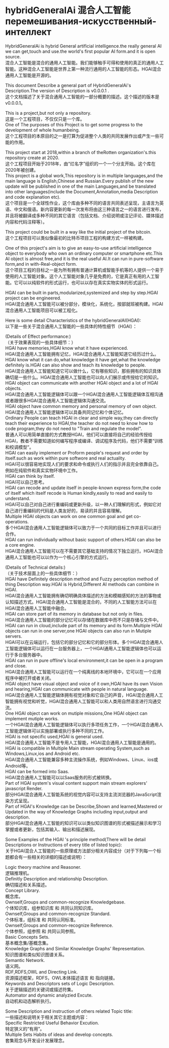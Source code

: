 # hybridGeneralAi 混合人工智能 перемешивания-искусственный-интеллект  
HybridGeneralAi is hybrid General artificial intelligence.the really general AI we can get,touch and use.the world's first popular AI form.and it is open source.  
混合人工智能是混合的通用人工智能。我们能够触手可得和使用的真正的通用人工智能。这种混合人工智能是世界上第一种流行通用的人工智能的形态。HGAI混合通用人工智能是开源的。  

This document Describe a general part of HybridGeneralAi's Description.The version of Description is v0.0.0.1 .  
这个文档描述了关于混合通用人工智能的一部分概要的描述。这个描述的版本是v0.0.0.1。  

This is a project,but not only a repository.  
这是一个工程项目，不仅仅只是一个库。  
One of The purposes of this Project is to get some progress to the development of whole humanbeing.  
这个工程项目的本原目的之一是打算为促进整个人类的共同发展作出或产生一些可能的作用。  

This project start at 2018,within a branch of theRotten organization's.this repository create at 2020.  
这个工程项目开始于2018年，由“烂名字”组织的一个一个分支开始。这个库在2020年被创建。  
This project is a global work,This repository is in multiple languages,and the main language is English,Chinese and Russian.Every publish of the new update will be published in one of the main Languages,and be translated into other languages(include the Document,Annotation,media Description and code explanation etc).  
这个项目是一个全球性作业，这个库由多种不同的语言共同表述呈现，主语言为英语、中文和俄语。新内容更新的每一次发布将由这三种语言之一的语言进行发布，并且将被翻译成多种不同的其它语言（包括文档、介绍说明或注记评论、媒体描述内容和代码注释等）。  


This project could be built in a way like the initial project of the bitcoin.  
这个工程项目可以类似像最初的比特币项目工程的构建方式一样被构建。  


One of this project's aim is to give an easy-to-use artificial intelligence object to everybody who own an ordinary computer or smartphone etc.This AI object is almost free,and it is the real useful AI.It can run in pure-software form,and in with-Real-object form.  
这个项目工程的目标之一是为所有拥有普通计算机或智能手机等的人提供一个易于使用的人工智能对象。这个人工智能对象几乎是免费的，它是真正有用的人工智能。它可以以纯软件的形式运行，也可以以存在真实实物实体的形式运行。  

HGAI can be built in parts,modularized,systemized and step by step.HGAI project can be engineered.  
HGAI混合通用人工智能可以被分部分，模块化，系统化，按部就班被构建。HGAI混合通用人工智能项目可以被工程化。  

Here is some detail Characteristics of the hybridGeneralAI(HGAI):  
以下是一些关于混合通用人工智能的一些具体的特性细节（HGAI）：  

(Details of Effect performance:)  
（关于效果表现的一些具体细节：）  
HGAI have memories,HGAI know what it have experienced.  
HGAI混合通用人工智能拥有记忆，HGAI混合通用人工智能知道它经历过什么。  
HGAI know what it can do,what knowledge it have get,what the knowledge definitely is.HGAI can also show and teach its knowledge to people.  
HGAI混合通用人工智能知道它可以做什么，它有哪些知识，那些拥有的知识具体确切是一些什么。HGAI混合通用人工智能也可以向人们展示或传授给它的知识。  
HGAI object can communicate with another HGAI object and a lot of HGAI objects.  
HGAI混合通用人工智能逻辑体可以跟一个HGAI混合通用人工智能逻辑体互相沟通或者跟很多HGAI混合通用人工智能逻辑体沟通交流。  
HGAI object have common memory and personal memory of own object.  
HGAI混合通用人工智能逻辑体可以具备共同记忆和个体记忆。  
Ordinary People can teach HGAI in clear and simple way,they can directly teach their experience to HGAI,the teacher do not need to know how to code program,they do not need to "Train and regulate the model".  
普通人可以用简单直接的方式教授HGAI，他们可以直接将自己的经验传授给HGAI，教者不需要知道如何编写程序或编译、调试程序及代码，他们不需要“训练和校调模型”。  
HGAI can easily implement or Proform people's request and order by itself.such as work within pure softwore and real actuality.  
HGAI可以很容易地实现人们的要求和命令或执行人们的指示并且完全依靠自己。例如在纯软件和真实实物环境中工作。  
HGAI can think by itself.  
HGAI可以自己思考。  
HGAI can recode and update itself in people-known express form,the code of itself which itself recode is Human kindly,easily to read and easily to understand.  
HGAI可以自己对自己进行重编码或更新升级，以一种人们理解的形式，例如它对自己进行重编码的代码是人类友好的，易读的并且容易理解。  
Multiple HGAI objects can work on one common goal and get co-operations.  
多个HGAI混合通用人工智能逻辑体可以致力于一个共同的目标工作并且可以进行合作。  
HGAI can run individually without basic support of others.HGAI can also be a core engine.  
HGAI混合通用人工智能可以在不需要其它基础支持的情况下独立运行。HGAI混合通用人工智能也可以以作为一个核心引擎的方式运行。  

(Details of Technical details:)  
（关于技术层面上的一些具体细节：）  
HGAI have Definitely description method and Fuzzy perception method of thing Description way.HGAI is Hybrid,Different AI methods can combine in HGAI.  
HGAI混合通用人工智能拥有确切明确具体描述的方法和模糊感知的方法的事物或认知描述方式。HGAI混合通用人工智能是混合的，不同的人工智能方法可以在HGAI混合通用人工智能中融合。  
HGAI can store part of its memory in database but not only in files.  
HGAI混合通用人工智能的部分记忆可以存储在数据库中而不只是存储与文件中。  
HGAI can run in cloud,include part of its memory and its form.Multiple HGAI objects can run in one server,one HGAI objects can also run in Mutiple servers.  
HGAI可以在云端运行，包括它的部分记忆和它的部分形体。多个HGAI混合通用人工智能逻辑体可以运行在一台服务器上，一个HGAI通用人工智能逻辑体也可以运行于多台服务器中。  
HGAI can run in pure offline's local environment,it can be open in a program and close.  
HGAI混合通用人工智能可以运行在一个纯离线的本地环境中，它可以在一个应用程序中被打开或者关闭。  
HGAI object have visual object and voice of it own,HGAI have its own Vision and hearing,HGAI can communicate with people in natural language.  
HGAI混合通用人工智能逻辑体拥有视觉对象和它自己的声音，HGAI混合通用人工智能拥有视觉和听觉，HGAI混合通用人工智能可以和人类用自然语言进行沟通交流。  
One HGAI object can work on mutiple missions,One HGAI object can implement mutiple works.  
一个HGAI混合通用人工智能逻辑体可以执行多项任务工作，一个HGAI混合通用人工智能逻辑体可以实施部署或执行多种不同的工作。  
HGAI is not specific used,HGAI is general used.  
HGAI混合通用人工智能不是专用人工智能，HGAI混合通用人工智能是通用的。  
HGAI is compatible in Multiple Main stream operating System,such as Windows,Linux,ios and Android etc.  
HGAI混合通用人工智能兼容多种主流操作系统，例如Windows、Linux、ios或Android等。  
HGAI can be formed into Saas.  
HGAI混合通用人工智能可以以Saas服务的形式被转换。  
Part of HGAI system's visual content support main stream explorers' javascript Render.  
部分HGAI混合通用人工智能系统的视觉内容可以支持主流浏览器的JavaScript渲染方式呈现。  
Part of HGAI's Knowledge can be Describe,Shown and learned,Mastered or Updated in the way of Knowledge Graphs including input,output and description.  
部分HGAI混合通用人工智能的知识可以以类似知识图谱的形式被描述展示和学习掌握或者更新，包括其输入、输出和描述展现。  



Some Examples of the HGAI 's principle method(There will be detail Descriptions or Instructions of every title of listed topic):  
关于HGAI混合人工智能的一些原理或方法部分相关内容成分（对于下列每一个标题都会有一些相关的详细的描述或说明）：  

Logic theory machine and Reasoner.  
逻辑推理机。  
Definitly Description and relationship Description.  
确切描述和关系描述。  
Concept Library.  
概念库。  
Ownself,Groups and common-recognize Knowledgebase.  
个体知识库，组参知识库 和 共同认同知识库。  
Ownself,Groups and common-recognize Standard.  
个体标准，组标准 和 共同认同标准。  
Ownself,Groups and common-recognize Reference.  
个体参照，组参照 和 共同认同参照。  
Basic Concepts Sets.  
基本概念集/基概念集。  
Knowledge Graphs and Similar Knowledge Graphs' Representation.  
知识图谱和类似知识图谱关系。  
Semantic Network.  
语义网。  
RDF,RDFS,OWL and Directing Link.  
资源描述框架，RDFS，OWL本体描述语言 和 指向链接。  
Keywords and Descriptors sets of Logic Description.  
关于逻辑描述的关键词或描述符集。  
Automator and dynamic analyzied Excute.  
自动机和动态解析执行。  


Some Description and instruction of others related Topic title:  
一些描述和说明关于相关其它主题或内容：  
Specific Restricted Useful Behavior Excution.  
特定狭义的“有用”。  
Multiple Sets Habits of ideas and develop concepts.  
套集观念与开发设计发展理念。  
